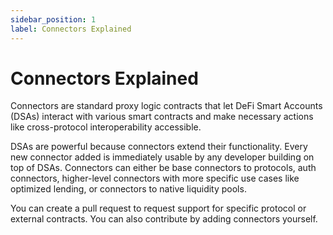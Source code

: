 ```yaml
---
sidebar_position: 1
label: Connectors Explained
---
```


# Connectors Explained

Connectors are standard proxy logic contracts that let DeFi Smart Accounts \(DSAs\) interact with various smart contracts and make necessary actions like cross-protocol interoperability accessible.

DSAs are powerful because connectors extend their functionality. Every new connector added is immediately usable by any developer building on top of DSAs. Connectors can either be base connectors to protocols, auth connectors, higher-level connectors with more specific use cases like optimized lending, or connectors to native liquidity pools.

You can create a pull request to request support for specific protocol or external contracts. You can also contribute by adding connectors yourself.

